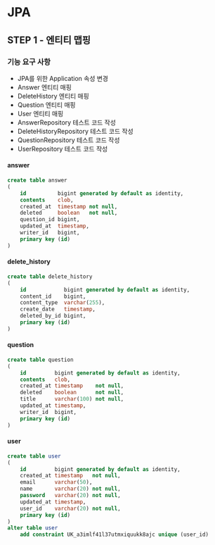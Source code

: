 # JPA
## STEP 1 - 엔티티 맵핑

### 기능 요구 사항
* JPA를 위한 Application 속성 변경
* Answer 엔티티 매핑
* DeleteHistory 엔티티 매핑
* Question 엔티티 매핑
* User 엔티티 매핑
* AnswerRepository 테스트 코드 작성
* DeleteHistoryRepository 테스트 코드 작성
* QuestionRepository 테스트 코드 작성
* UserRepository 테스트 코드 작성
#### answer
```sql
create table answer
(
    id          bigint generated by default as identity,
    contents    clob,
    created_at  timestamp not null,
    deleted     boolean   not null,
    question_id bigint,
    updated_at  timestamp,
    writer_id   bigint,
    primary key (id)
)
```
#### delete_history
```sql
create table delete_history
(
    id            bigint generated by default as identity,
    content_id    bigint,
    content_type  varchar(255),
    create_date   timestamp,
    deleted_by_id bigint,
    primary key (id)
)
```
#### question
```sql
create table question
(
    id         bigint generated by default as identity,
    contents   clob,
    created_at timestamp    not null,
    deleted    boolean      not null,
    title      varchar(100) not null,
    updated_at timestamp,
    writer_id  bigint,
    primary key (id)
)
```
#### user
```sql
create table user
(
    id         bigint generated by default as identity,
    created_at timestamp   not null,
    email      varchar(50),
    name       varchar(20) not null,
    password   varchar(20) not null,
    updated_at timestamp,
    user_id    varchar(20) not null,
    primary key (id)
)
alter table user
    add constraint UK_a3imlf41l37utmxiquukk8ajc unique (user_id)
```